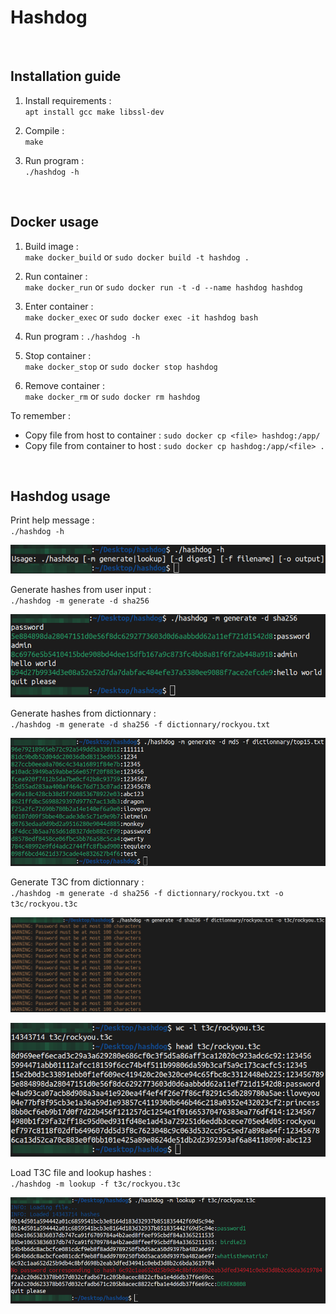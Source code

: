 # Hashdog

<br>

## Installation guide

1. Install requirements : <br> `apt install gcc make libssl-dev`

2. Compile : <br> `make`

3. Run program : <br> `./hashdog -h`

<br>

## Docker usage

1. Build image : <br> `make docker_build` or `sudo docker build -t hashdog .`

2. Run container :  <br> `make docker_run` or `sudo docker run -t -d --name hashdog hashdog`

3. Enter container : <br> `make docker_exec` or `sudo docker exec -it hashdog bash`

4. Run program : `./hashdog -h`

5. Stop container : <br> `make docker_stop` or `sudo docker stop hashdog`

6. Remove container : <br> `make docker_rm` or `sudo docker rm hashdog`

To remember :
- Copy file from host to container : `sudo docker cp <file> hashdog:/app/`
- Copy file from container to host : `sudo docker cp hashdog:/app/<file> .`

<br>

## Hashdog usage

Print help message : <br> `./hashdog -h`

![alt text](./doc/img/hashdog_usage_1.png)

Generate hashes from user input : <br> `./hashdog -m generate -d sha256` 

![alt text](./doc/img/hashdog_usage_2.png)

Generate hashes from dictionnary : <br> `./hashdog -m generate -d sha256 -f dictionnary/rockyou.txt`

![alt text](./doc/img/hashdog_usage_3.png)

Generate T3C from dictionnary : <br> `./hashdog -m generate -d sha256 -f dictionnary/rockyou.txt -o t3c/rockyou.t3c`

![alt text](./doc/img/hashdog_usage_4_1.png)

![alt text](./doc/img/hashdog_usage_4_2.png)

Load T3C file and lookup hashes : <br> `./hashdog -m lookup -f t3c/rockyou.t3c`

![alt text](./doc/img/hashdog_usage_5.png)

